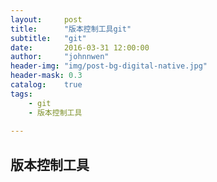 ```yaml
---
layout:     post
title:      "版本控制工具git"
subtitle:   "git"
date:       2016-03-31 12:00:00
author:     "johnnwen"
header-img: "img/post-bg-digital-native.jpg"
header-mask: 0.3
catalog:    true
tags:
    - git
    - 版本控制工具
    
---
```

## 版本控制工具